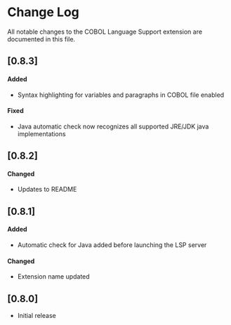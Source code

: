 # Change Log

All notable changes to the COBOL Language Support extension are documented in this file.

## [0.8.3]

#### Added
- Syntax highlighting for variables and paragraphs in COBOL file enabled

#### Fixed
- Java automatic check now recognizes all supported JRE/JDK java implementations

## [0.8.2]

#### Changed
- Updates to README

## [0.8.1]

#### Added
- Automatic check for Java added before launching the LSP server

#### Changed
- Extension name updated

## [0.8.0]

- Initial release
